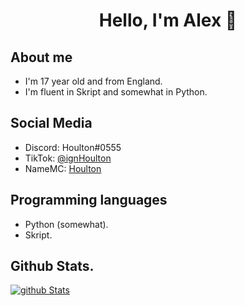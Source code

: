 <div align="center">
    <h1>Hello, I'm Alex 👋</h1>
</div>

## About me
- I'm 17 year old and from England.
- I'm fluent in Skript and somewhat in Python.</br>

## Social Media
- Discord: Houlton#0555 </br>
- TikTok: [@ignHoulton](https://www.tiktok.com/@ignHoulton)</br>
- NameMC: [Houlton](https://namemc.com/profile/Houlton.2)</br>

## Programming languages
- Python (somewhat).</br>
- Skript.</br>

## Github Stats.
[![github Stats](https://github-readme-streak-stats.herokuapp.com/?user=ahoulton&theme=dracula)](https://github.com/ahoulton)
